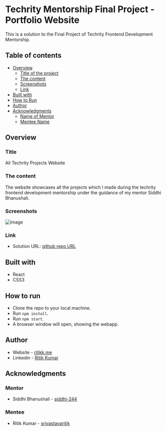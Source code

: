 # Techrity Mentorship Final Project - Portfolio Website

This is a solution to the Final Project of Techrity Frontend Development Mentorship.

## Table of contents

- [Overview](#overview)
  - [Title of the project](#title)
  - [The content](#the-content)
  - [Screenshots](#screenshots)
  - [Link](#link)
- [Built with](#built-with)
- [How to Run](#how-to-run)
- [Author](#author)
- [Acknowledgments](#acknowledgments)
   - [Name of Mentor](#mentor)
   - [Mentee Name](#mentee)

## Overview

### Title
All Techrity Projects Website

### The content

The website showcases all the projects which I made during the techrity frontend development mentorship under the guidance of my mentor Siddhi Bhanushali.

### Screenshots

![image](https://user-images.githubusercontent.com/78131705/198638965-3bfff31b-f895-4660-959c-8a3ca1fa0107.png)


### Link

- Solution URL: [github repo URL](https://github.com/srivastavaritik/techrity-)

## Built with

- React
- CSS3

## How to run

- Clone the repo to your local machine.
- Run ``npm install``.
- Run ``npm start``.
- A browser window will open, showing the webapp.

## Author

- Website - [ritikk.me](https://ritikk.me/)
- Linkedin - [Ritik Kumar](https://www.linkedin.com/in/ritik-kumar-3bb19a175/)

## Acknowledgments

### Mentor
- Siddhi Bhanushali - [siddhi-244](https://github.com/siddhi-244)

### Mentee
- Ritik Kumar - [srivastavaritik](https://github.com/srivastavaritik)
